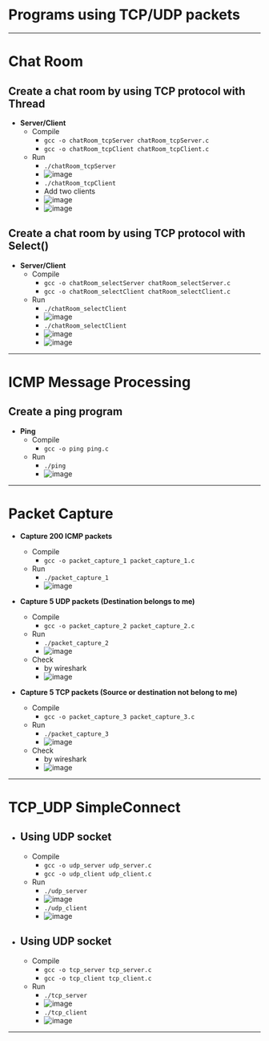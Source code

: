 # **Programs using TCP/UDP packets**

***

# Chat Room

## **Create a chat room by using TCP protocol with Thread**

- **Server/Client**
	- Compile
		- ```gcc -o chatRoom_tcpServer chatRoom_tcpServer.c```
		- ```gcc -o chatRoom_tcpClient chatRoom_tcpClient.c```
	- Run
		- ```./chatRoom_tcpServer```
		- ![image](https://github.com/kirtox/TCPIP/blob/main/Chat%20Room/tcpServer.png?raw=true)
		- ```./chatRoom_tcpClient```
		- Add two clients
		- ![image](https://github.com/kirtox/TCPIP/blob/main/Chat%20Room/tcpClient1.png?raw=true)
		- ![image](https://github.com/kirtox/TCPIP/blob/main/Chat%20Room/tcpClient2.png?raw=true)

## **Create a chat room by using TCP protocol with Select()**

- **Server/Client**
	- Compile
		- ```gcc -o chatRoom_selectServer chatRoom_selectServer.c```
		- ```gcc -o chatRoom_selectClient chatRoom_selectClient.c```
	- Run
		- ```./chatRoom_selectClient```
		- ![image](https://github.com/kirtox/TCPIP/blob/main/Chat%20Room/selectServer.png?raw=true)
		- ```./chatRoom_selectClient```
		- ![image](https://github.com/kirtox/TCPIP/blob/main/Chat%20Room/selectClient1.png?raw=true)
		- ![image](https://github.com/kirtox/TCPIP/blob/main/Chat%20Room/selectClient2.png?raw=true)

***

# ICMP Message Processing

## **Create a ping program**

- **Ping**
	- Compile
		- ```gcc -o ping ping.c```
	- Run
		- ```./ping```
		- ![image](https://github.com/kirtox/TCPIP/blob/main/ICMP%20Message%20Processing/ping.png?raw=true)

***

# Packet Capture

- **Capture 200 ICMP packets**
	- Compile
		- ```gcc -o packet_capture_1 packet_capture_1.c```
	- Run
		- ```./packet_capture_1```
		- ![image](https://github.com/kirtox/TCPIP/blob/main/Packet%20Capture/packet_capture_1.png?raw=true)

- **Capture 5 UDP packets (Destination belongs to me)**
	- Compile
		- ```gcc -o packet_capture_2 packet_capture_2.c```
	- Run
		- ```./packet_capture_2```
		- ![image](https://github.com/kirtox/TCPIP/blob/main/Packet%20Capture/packet_capture_2.png?raw=true)
	- Check
		- by wireshark
		- ![image](https://github.com/kirtox/TCPIP/blob/main/Packet%20Capture/udpWireshark.png?raw=true)


- **Capture 5 TCP packets (Source or destination not belong to me)**
	- Compile
		- ```gcc -o packet_capture_3 packet_capture_3.c```
	- Run
		- ```./packet_capture_3```
		- ![image](https://github.com/kirtox/TCPIP/blob/main/Packet%20Capture/packet_capture_3.png?raw=true)
	- Check
		- by wireshark
		- ![image](https://github.com/kirtox/TCPIP/blob/main/Packet%20Capture/tcpWireshark.png?raw=true)

***

# TCP_UDP SimpleConnect

- ## **Using UDP socket**
	- Compile
		- ```gcc -o udp_server udp_server.c```
		- ```gcc -o udp_client udp_client.c```
	- Run
		- ```./udp_server```
		- ![image](https://github.com/kirtox/TCPIP/blob/main/TCP_UDP%20SimpleConnect/udpServer.png?raw=true)
		- ```./udp_client```
		- ![image](https://github.com/kirtox/TCPIP/blob/main/TCP_UDP%20SimpleConnect/udpClient.png?raw=true)


- ## **Using UDP socket**
	- Compile
		- ```gcc -o tcp_server tcp_server.c```
		- ```gcc -o tcp_client tcp_client.c```
	- Run
		- ```./tcp_server```
		- ![image](https://github.com/kirtox/TCPIP/blob/main/TCP_UDP%20SimpleConnect/tcpServer.png?raw=true)
		- ```./tcp_client```
		- ![image](https://github.com/kirtox/TCPIP/blob/main/TCP_UDP%20SimpleConnect/tcpClient.png?raw=true)

***

